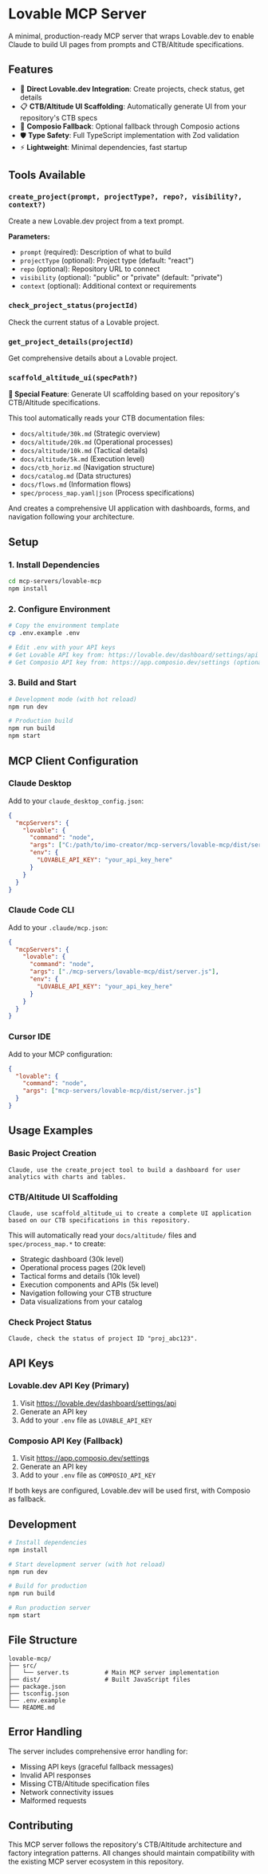 # Lovable MCP Server

A minimal, production-ready MCP server that wraps Lovable.dev to enable Claude to build UI pages from prompts and CTB/Altitude specifications.

## Features

- 🚀 **Direct Lovable.dev Integration**: Create projects, check status, get details
- 📋 **CTB/Altitude UI Scaffolding**: Automatically generate UI from your repository's CTB specs
- 🔄 **Composio Fallback**: Optional fallback through Composio actions
- 🛡️ **Type Safety**: Full TypeScript implementation with Zod validation
- ⚡ **Lightweight**: Minimal dependencies, fast startup

## Tools Available

### `create_project(prompt, projectType?, repo?, visibility?, context?)`
Create a new Lovable.dev project from a text prompt.

**Parameters:**
- `prompt` (required): Description of what to build
- `projectType` (optional): Project type (default: "react")
- `repo` (optional): Repository URL to connect
- `visibility` (optional): "public" or "private" (default: "private")
- `context` (optional): Additional context or requirements

### `check_project_status(projectId)`
Check the current status of a Lovable project.

### `get_project_details(projectId)`
Get comprehensive details about a Lovable project.

### `scaffold_altitude_ui(specPath?)`
**🎯 Special Feature**: Generate UI scaffolding based on your repository's CTB/Altitude specifications.

This tool automatically reads your CTB documentation files:
- `docs/altitude/30k.md` (Strategic overview)
- `docs/altitude/20k.md` (Operational processes)  
- `docs/altitude/10k.md` (Tactical details)
- `docs/altitude/5k.md` (Execution level)
- `docs/ctb_horiz.md` (Navigation structure)
- `docs/catalog.md` (Data structures)
- `docs/flows.md` (Information flows)
- `spec/process_map.yaml|json` (Process specifications)

And creates a comprehensive UI application with dashboards, forms, and navigation following your architecture.

## Setup

### 1. Install Dependencies

```bash
cd mcp-servers/lovable-mcp
npm install
```

### 2. Configure Environment

```bash
# Copy the environment template
cp .env.example .env

# Edit .env with your API keys
# Get Lovable API key from: https://lovable.dev/dashboard/settings/api
# Get Composio API key from: https://app.composio.dev/settings (optional fallback)
```

### 3. Build and Start

```bash
# Development mode (with hot reload)
npm run dev

# Production build
npm run build
npm start
```

## MCP Client Configuration

### Claude Desktop

Add to your `claude_desktop_config.json`:

```json
{
  "mcpServers": {
    "lovable": {
      "command": "node",
      "args": ["C:/path/to/imo-creator/mcp-servers/lovable-mcp/dist/server.js"],
      "env": {
        "LOVABLE_API_KEY": "your_api_key_here"
      }
    }
  }
}
```

### Claude Code CLI

Add to your `.claude/mcp.json`:

```json
{
  "mcpServers": {
    "lovable": {
      "command": "node",
      "args": ["./mcp-servers/lovable-mcp/dist/server.js"],
      "env": {
        "LOVABLE_API_KEY": "your_api_key_here"
      }
    }
  }
}
```

### Cursor IDE

Add to your MCP configuration:

```json
{
  "lovable": {
    "command": "node",
    "args": ["mcp-servers/lovable-mcp/dist/server.js"]
  }
}
```

## Usage Examples

### Basic Project Creation

```
Claude, use the create_project tool to build a dashboard for user analytics with charts and tables.
```

### CTB/Altitude UI Scaffolding

```
Claude, use scaffold_altitude_ui to create a complete UI application based on our CTB specifications in this repository.
```

This will automatically read your `docs/altitude/` files and `spec/process_map.*` to create:
- Strategic dashboard (30k level)
- Operational process pages (20k level)  
- Tactical forms and details (10k level)
- Execution components and APIs (5k level)
- Navigation following your CTB structure
- Data visualizations from your catalog

### Check Project Status

```
Claude, check the status of project ID "proj_abc123".
```

## API Keys

### Lovable.dev API Key (Primary)
1. Visit https://lovable.dev/dashboard/settings/api
2. Generate an API key
3. Add to your `.env` file as `LOVABLE_API_KEY`

### Composio API Key (Fallback)
1. Visit https://app.composio.dev/settings  
2. Generate an API key
3. Add to your `.env` file as `COMPOSIO_API_KEY`

If both keys are configured, Lovable.dev will be used first, with Composio as fallback.

## Development

```bash
# Install dependencies
npm install

# Start development server (with hot reload)
npm run dev

# Build for production
npm run build

# Run production server
npm start
```

## File Structure

```
lovable-mcp/
├── src/
│   └── server.ts          # Main MCP server implementation
├── dist/                  # Built JavaScript files
├── package.json
├── tsconfig.json
├── .env.example
└── README.md
```

## Error Handling

The server includes comprehensive error handling for:
- Missing API keys (graceful fallback messages)
- Invalid API responses
- Missing CTB/Altitude specification files
- Network connectivity issues
- Malformed requests

## Contributing

This MCP server follows the repository's CTB/Altitude architecture and factory integration patterns. All changes should maintain compatibility with the existing MCP server ecosystem in this repository.
